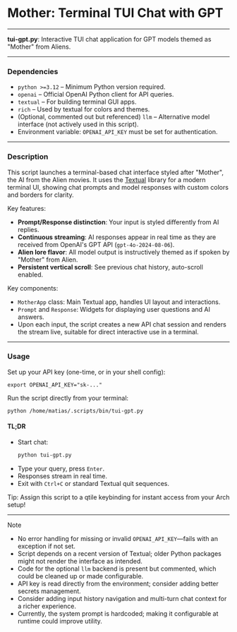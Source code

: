 # Mother: Terminal TUI Chat with GPT

---

**tui-gpt.py**: Interactive TUI chat application for GPT models themed as "Mother" from Aliens.

---

### Dependencies

- `python >=3.12` – Minimum Python version required.
- `openai` – Official OpenAI Python client for API queries.
- `textual` – For building terminal GUI apps.
- `rich` – Used by textual for colors and themes.
- (Optional, commented out but referenced) `llm` – Alternative model interface (not actively used in this script).
- Environment variable: `OPENAI_API_KEY` must be set for authentication.

---

### Description

This script launches a terminal-based chat interface styled after "Mother", the AI from the Alien movies. It uses the [Textual](https://www.textualize.io/) library for a modern terminal UI, showing chat prompts and model responses with custom colors and borders for clarity.

Key features:

- **Prompt/Response distinction**: Your input is styled differently from AI replies.
- **Continuous streaming**: AI responses appear in real time as they are received from OpenAI's GPT API (`gpt-4o-2024-08-06`).
- **Alien lore flavor**: All model output is instructively themed as if spoken by "Mother" from Alien.
- **Persistent vertical scroll**: See previous chat history, auto-scroll enabled.

Key components:

- `MotherApp` class: Main Textual app, handles UI layout and interactions.
- `Prompt` and `Response`: Widgets for displaying user questions and AI answers.
- Upon each input, the script creates a new API chat session and renders the stream live, suitable for direct interactive use in a terminal.

---

### Usage

Set up your API key (one-time, or in your shell config):

```
export OPENAI_API_KEY="sk-..."
```

Run the script directly from your terminal:

```
python /home/matias/.scripts/bin/tui-gpt.py
```

#### TL;DR

- Start chat:  
  ```bash
  python tui-gpt.py
  ```
- Type your query, press `Enter`.
- Responses stream in real time.
- Exit with `Ctrl+C` or standard Textual quit sequences.

Tip: Assign this script to a qtile keybinding for instant access from your Arch setup!

---

> [!NOTE]
> - No error handling for missing or invalid `OPENAI_API_KEY`—fails with an exception if not set.
> - Script depends on a recent version of Textual; older Python packages might not render the interface as intended.
> - Code for the optional `llm` backend is present but commented, which could be cleaned up or made configurable.
> - API key is read directly from the environment; consider adding better secrets management.
> - Consider adding input history navigation and multi-turn chat context for a richer experience.  
> - Currently, the system prompt is hardcoded; making it configurable at runtime could improve utility.